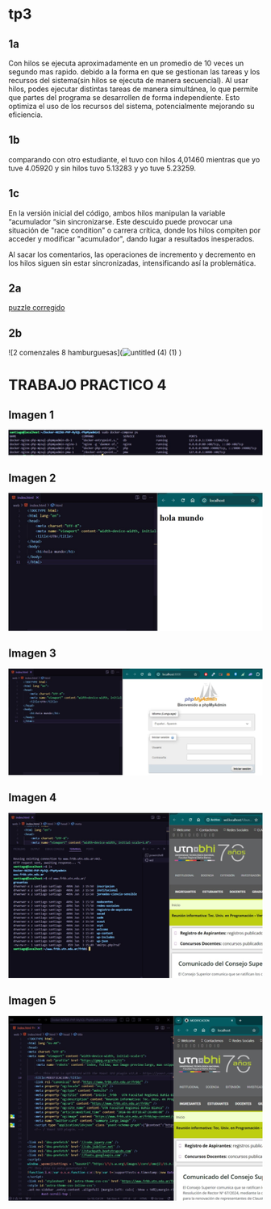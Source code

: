 # tp3
## 1a
Con hilos se ejecuta aproximadamente en un promedio de 10 veces un segundo mas rapido. debido a la forma en que se gestionan las tareas y los recursos del sistema(sin hilos se ejecuta de manera secuencial). Al usar hilos, podes ejecutar distintas tareas de manera simultánea, lo que permite que partes del programa se desarrollen de forma independiente. Esto optimiza el uso de los recursos del sistema, potencialmente mejorando su eficiencia.

## 1b 
comparando con otro estudiante, el tuvo con hilos 4,01460 mientras que yo tuve 4.05920 y sin hilos tuvo 5.13283 y yo tuve 5.23259.

## 1c
En la versión inicial del código, ambos hilos manipulan la variable “acumulador “sin sincronizarse. Este descuido puede provocar una situación de "race condition" o carrera crítica, donde los hilos compiten por acceder y modificar "acumulador", dando lugar a resultados inesperados.

Al sacar los comentarios, las operaciones de incremento y decremento en los hilos siguen sin estar sincronizadas, intensificando así la problemática.

## 2a 
<a href="./tp3/con_race_condition_corregido.c">puzzle corregido</a>

## 2b
![2 comenzales 8 hamburguesas](![untitled (4) (1)](https://github.com/santucho12/ASO2024TPs/assets/166550221/4d2474b7-cf57-4575-9953-0589fc43252d)
)

# TRABAJO PRACTICO 4

## Imagen 1

![Imagen 1](screenshots/1.jpg)

## Imagen 2

![Imagen 2](screenshots/2.jpg)

## Imagen 3

![Imagen 3](screenshots/3.jpg)

## Imagen 4

![Imagen 4](screenshots/4.jpg)

## Imagen 5

![Imagen 5](screenshots/5.jpg)
